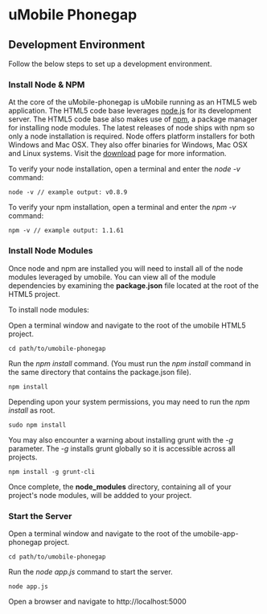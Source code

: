 # uMobile Phonegap

## Development Environment
Follow the below steps to set up a development environment.

### Install Node & NPM
At the core of the uMobile-phonegap is uMobile running as an HTML5 web application. The HTML5 code base leverages [node.js](http://nodejs.org/) for its development server. The HTML5 code base also makes use of [npm](https://npmjs.org/), a package manager for installing node modules. The latest releases of node ships with npm so only a node installation is required. Node offers platform installers for both Windows and Mac OSX. They also offer binaries for Windows, Mac OSX and Linux systems. Visit the [download](http://nodejs.org/download/) page for more information.

To verify your node installation, open a terminal and enter the _node -v_ command:

    node -v // example output: v0.8.9

To verify your npm installation, open a terminal and enter the _npm -v_ command:

    npm -v // example output: 1.1.61

### Install Node Modules
Once node and npm are installed you will need to install all of the node modules leveraged by umobile. You can view all of the module dependencies by examining the **package.json** file located at the root of the HTML5 project.

To install node modules:

Open a terminal window and navigate to the root of the umobile HTML5 project.

    cd path/to/umobile-phonegap

Run the _npm install_ command. (You must run the _npm install_ command in the same directory that contains the package.json file).

    npm install

Depending upon your system permissions, you may need to run the _npm install_ as root.

    sudo npm install
    
You may also encounter a warning about installing grunt with the _-g_ parameter. The _-g_ installs grunt globally so it is accessible across all projects.

    npm install -g grunt-cli

Once complete, the **node_modules** directory, containing all of your project's node modules, will be addded to your project.

### Start the Server
Open a terminal window and navigate to the root of the umobile-app-phonegap project.

    cd path/to/umobile-phonegap

Run the _node app.js_ command to start the server.

    node app.js

Open a browser and navigate to http://localhost:5000
